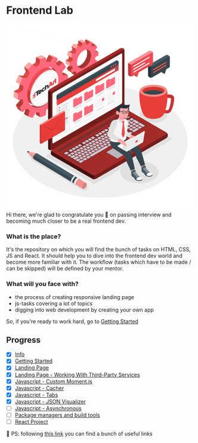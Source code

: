 # Frontend Lab

<div align="center">
  <img src="./assets/work-process.svg" width="500">
</div>
Hi there, we're glad to congratulate you 🎉 on passing interview and becoming much closer to be a real frontend dev.

### What is the place?

It's the repository on which you will find the bunch of tasks on HTML, CSS, JS and React. It should help you to dive into the frontend dev world and become more familiar with it. The workflow (tasks which have to be made / can be skipped) will be defined by your mentor.

### What will you face with?

- the process of creating responsive landing page
- js-tasks covering a lot of topics
- digging into web development by creating your own app

So, if you're ready to work hard, go to [Getting Started](./materials/getting_started.md)

## Progress

- [x] [Info](#frontend-lab)
- [x] [Getting Started](./materials/getting_started.md)
- [x] [Landing Page](./materials/landing_page.md)
- [x] [Landing Page - Working With Third-Party Services](./materials/landing_page_with_data.md)
- [x] [Javascript - Custom Moment.js](./materials/js/custom_moment_js.md)
- [x] [Javascript - Cacher](./materials/js/cacher.md)
- [x] [Javascript - Tabs](./materials/js/tabs.md)
- [x] [Javascript - JSON Visualizer](./materials/js/json_visualizer.md)
- [ ] [Javascript - Asynchronous](./materials/js/asynchronous.md)
- [ ] [Package managers and build tools](./materials/build-tools.md)
- [ ] [React Project](./materials/react)

🔮 PS: following [this link](./materials/useful_links.md) you can find a bunch of useful links
